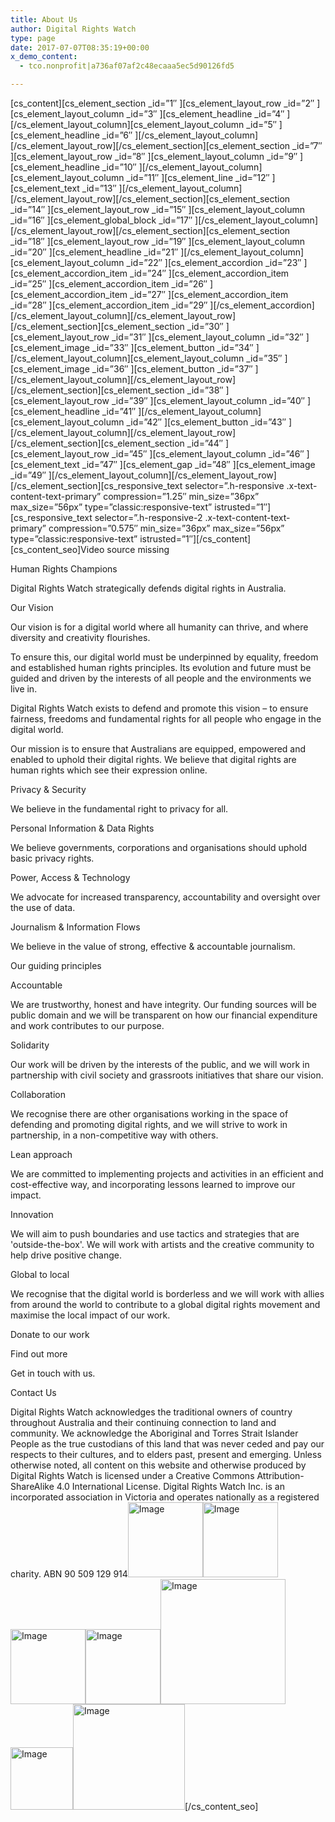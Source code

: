 ```yaml
---
title: About Us
author: Digital Rights Watch
type: page
date: 2017-07-07T08:35:19+00:00
x_demo_content:
  - tco.nonprofit|a736af07af2c48ecaaa5ec5d90126fd5

---
```

\[cs\_content\]\[cs\_element\_section \_id=&#8221;1&#8243; \]\[cs\_element\_layout\_row \_id=&#8221;2&#8243; \]\[cs\_element\_layout\_column \_id=&#8221;3&#8243; \]\[cs\_element\_headline \_id=&#8221;4&#8243; \]\[/cs\_element\_layout\_column\]\[cs\_element\_layout\_column \_id=&#8221;5&#8243; \]\[cs\_element\_headline \_id=&#8221;6&#8243; \]\[/cs\_element\_layout\_column\]\[/cs\_element\_layout\_row\]\[/cs\_element\_section\]\[cs\_element\_section \_id=&#8221;7&#8243; \]\[cs\_element\_layout\_row \_id=&#8221;8&#8243; \]\[cs\_element\_layout\_column \_id=&#8221;9&#8243; \]\[cs\_element\_headline \_id=&#8221;10&#8243; \]\[/cs\_element\_layout\_column\]\[cs\_element\_layout\_column \_id=&#8221;11&#8243; \]\[cs\_element\_line \_id=&#8221;12&#8243; \]\[cs\_element\_text \_id=&#8221;13&#8243; \]\[/cs\_element\_layout\_column\]\[/cs\_element\_layout\_row\]\[/cs\_element\_section\]\[cs\_element\_section \_id=&#8221;14&#8243; \]\[cs\_element\_layout\_row \_id=&#8221;15&#8243; \]\[cs\_element\_layout\_column \_id=&#8221;16&#8243; \]\[cs\_element\_global\_block \_id=&#8221;17&#8243; \]\[/cs\_element\_layout\_column\]\[/cs\_element\_layout\_row\]\[/cs\_element\_section\]\[cs\_element\_section \_id=&#8221;18&#8243; \]\[cs\_element\_layout\_row \_id=&#8221;19&#8243; \]\[cs\_element\_layout\_column \_id=&#8221;20&#8243; \]\[cs\_element\_headline \_id=&#8221;21&#8243; \]\[/cs\_element\_layout\_column\]\[cs\_element\_layout\_column \_id=&#8221;22&#8243; \]\[cs\_element\_accordion \_id=&#8221;23&#8243; \]\[cs\_element\_accordion\_item \_id=&#8221;24&#8243; \]\[cs\_element\_accordion\_item \_id=&#8221;25&#8243; \]\[cs\_element\_accordion\_item \_id=&#8221;26&#8243; \]\[cs\_element\_accordion\_item \_id=&#8221;27&#8243; \]\[cs\_element\_accordion\_item \_id=&#8221;28&#8243; \]\[cs\_element\_accordion\_item \_id=&#8221;29&#8243; \]\[/cs\_element\_accordion\]\[/cs\_element\_layout\_column\]\[/cs\_element\_layout\_row\]\[/cs\_element\_section\]\[cs\_element\_section \_id=&#8221;30&#8243; \]\[cs\_element\_layout\_row \_id=&#8221;31&#8243; \]\[cs\_element\_layout\_column \_id=&#8221;32&#8243; \]\[cs\_element\_image \_id=&#8221;33&#8243; \]\[cs\_element\_button \_id=&#8221;34&#8243; \]\[/cs\_element\_layout\_column\]\[cs\_element\_layout\_column \_id=&#8221;35&#8243; \]\[cs\_element\_image \_id=&#8221;36&#8243; \]\[cs\_element\_button \_id=&#8221;37&#8243; \]\[/cs\_element\_layout\_column\]\[/cs\_element\_layout\_row\]\[/cs\_element\_section\]\[cs\_element\_section \_id=&#8221;38&#8243; \]\[cs\_element\_layout\_row \_id=&#8221;39&#8243; \]\[cs\_element\_layout\_column \_id=&#8221;40&#8243; \]\[cs\_element\_headline \_id=&#8221;41&#8243; \]\[/cs\_element\_layout\_column\]\[cs\_element\_layout\_column \_id=&#8221;42&#8243; \]\[cs\_element\_button \_id=&#8221;43&#8243; \]\[/cs\_element\_layout\_column\]\[/cs\_element\_layout\_row\]\[/cs\_element\_section\]\[cs\_element\_section \_id=&#8221;44&#8243; \]\[cs\_element\_layout\_row \_id=&#8221;45&#8243; \]\[cs\_element\_layout\_column \_id=&#8221;46&#8243; \]\[cs\_element\_text \_id=&#8221;47&#8243; \]\[cs\_element\_gap \_id=&#8221;48&#8243; \]\[cs\_element\_image \_id=&#8221;49&#8243; \]\[/cs\_element\_layout\_column\]\[/cs\_element\_layout\_row\]\[/cs\_element\_section\]\[cs\_responsive\_text selector=&#8221;.h-responsive .x-text-content-text-primary&#8221; compression=&#8221;1.25&#8243; min\_size=&#8221;36px&#8221; max\_size=&#8221;56px&#8221; type=&#8221;classic:responsive-text&#8221; istrusted=&#8221;1&#8243;\]\[cs\_responsive\_text selector=&#8221;.h-responsive-2 .x-text-content-text-primary&#8221; compression=&#8221;0.575&#8243; min\_size=&#8221;36px&#8221; max\_size=&#8221;56px&#8221; type=&#8221;classic:responsive-text&#8221; istrusted=&#8221;1&#8243;\]\[/cs\_content\][cs\_content\_seo]Video source missing

Human Rights Champions

Digital Rights Watch strategically defends digital rights in Australia.

Our Vision

Our vision is for a digital world where all humanity can thrive, and where diversity and creativity flourishes.

To ensure this, our digital world must be underpinned by equality, freedom and established human rights principles. Its evolution and future must be guided and driven by the interests of all people and the environments we live in.

Digital Rights Watch exists to defend and promote this vision – to ensure fairness, freedoms and fundamental rights for all people who engage in the digital world.

Our mission is to ensure that Australians are equipped, empowered and enabled to uphold their digital rights. We believe that digital rights are human rights which see their expression online.

Privacy & Security

We believe in the fundamental right to privacy for all.

Personal Information & Data Rights

We believe governments, corporations and organisations should uphold basic privacy rights.

Power, Access & Technology

We advocate for increased transparency, accountability and oversight over the use of data.

Journalism & Information Flows

We believe in the value of strong, effective & accountable journalism.

Our guiding principles

Accountable

We are trustworthy, honest and have integrity. Our funding sources will be public domain and we will be transparent on how our financial expenditure and work contributes to our purpose.

Solidarity

Our work will be driven by the interests of the public, and we will work in partnership with civil society and grassroots initiatives that share our vision.

Collaboration

We recognise there are other organisations working in the space of defending and promoting digital rights, and we will strive to work in partnership, in a non-competitive way with others.

Lean approach

We are committed to implementing projects and activities in an efficient and cost-effective way, and incorporating lessons learned to improve our impact.

Innovation

We will aim to push boundaries and use tactics and strategies that are 'outside-the-box'. We will work with artists and the creative community to help drive positive change.

Global to local

We recognise that the digital world is borderless and we will work with allies from around the world to contribute to a global digital rights movement and maximise the local impact of our work.

Donate to our work

Find out more

Get in touch with us.

Contact Us

Digital Rights Watch acknowledges the traditional owners of country throughout Australia and their continuing connection to land and community. We acknowledge the Aboriginal and Torres Strait Islander People as the true custodians of this land that was never ceded and pay our respects to their cultures, and to elders past, present and emerging.
Unless otherwise noted, all content on this website and otherwise produced by Digital Rights Watch is licensed under a Creative Commons Attribution-ShareAlike 4.0 International License.
Digital Rights Watch Inc. is an incorporated association in Victoria and operates nationally as a registered charity. ABN 90 509 129 914<img loading="lazy" decoding="async" alt="Image" src="http://localhost:9210/wp-content/uploads/2020/02/vision-icon-1.png" width="120" height="120" /><img loading="lazy" decoding="async" alt="Image" src="/wp-content/uploads/2020/02/vision-icon-2.png" width="120" height="120" /><img loading="lazy" decoding="async" alt="Image" src="/wp-content/uploads/2020/02/vision-icon-3.png" width="120" height="120" /><img loading="lazy" decoding="async" alt="Image" src="/wp-content/uploads/2020/02/vision-icon-4.png" width="120" height="120" /><img loading="lazy" decoding="async" alt="Image" src="/wp-content/uploads/2020/02/new-level-1.png" width="200" height="200" /><img loading="lazy" decoding="async" alt="Image" src="/wp-content/uploads/2020/02/stats-2.png" width="100" height="100" /><img loading="lazy" decoding="async" alt="Image" src="/wp-content/uploads/2016/02/ACNC-Registered-Charity-Tick.jpg" width="179" height="169" />[/cs\_content\_seo]
